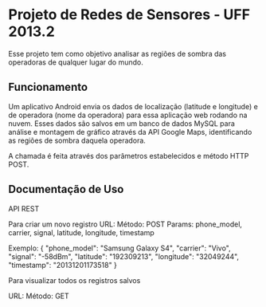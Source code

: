 # Projeto de Redes de Sensores - UFF 2013.2
Esse projeto tem como objetivo analisar as regiões de sombra das operadoras de qualquer lugar do mundo.

## Funcionamento

Um aplicativo Android envia os dados de localização (latitude e longitude) e de operadora (nome da operadora)  para essa aplicação web rodando na nuvem. Esses dados são salvos em um banco de dados MySQL para análise e montagem de gráfico através da API Google Maps, identificando as regiões de sombra daquela operadora.

A chamada é feita através dos parâmetros estabelecidos e método HTTP POST.

## Documentação de Uso

API REST

Para criar um novo registro
URL:
Método: POST
Params: phone_model, carrier, signal, latitude, longitude, timestamp

Exemplo: { "phone_model": "Samsung Galaxy S4",
                "carrier": "Vivo",
                "signal": "-58dBm",
                "latitude": "192309213",
                "longitude": "32049244",
                "timestamp": "20131201173518"
                }


Para visualizar todos os registros salvos

URL:
Método: GET